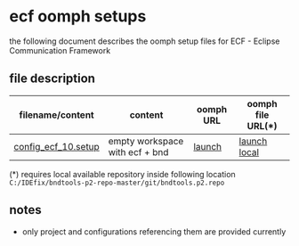 # ecf oomph setups

the following document describes the oomph setup files for ECF - Eclipse Communication Framework

## file description

| filename/content | content | oomph URL | oomph file URL(*) |
|---|---|---|---|
| [config_ecf_10.setup](config_ecf_10.setup) | empty workspace with ecf + bnd | [launch](url-ecf-config-10) | [launch local][file-url-ecf-config-10] |

(*) requires local available repository inside following location `C:/IDEfix/bndtools-p2-repo-master/git/bndtools.p2.repo`

[url-ecf-config-10]: eclipse+installer:https://raw.githubusercontent.com/bndtools/bndtools.p2.repo/master/setup/ecf/config_ecf_10.setup
[file-url-ecf-config-10]: eclipse+installer:file:///C:/IDEfix/bndtools-p2-repo-master/git/bndtools.p2.repo/setup/ecf/config_ecf_10.setup

## notes

* only project and configurations referencing them are provided currently

